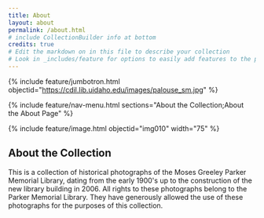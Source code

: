 ```yaml
---
title: About
layout: about
permalink: /about.html
# include CollectionBuilder info at bottom
credits: true
# Edit the markdown on in this file to describe your collection
# Look in _includes/feature for options to easily add features to the page
---
```


{% include feature/jumbotron.html objectid="https://cdil.lib.uidaho.edu/images/palouse_sm.jpg" %}

{% include feature/nav-menu.html sections="About the Collection;About the About Page" %}

{% include feature/image.html objectid="img010" width="75" %}

## About the Collection

This is a collection of historical photographs of the Moses Greeley Parker Memorial Library, dating from the early 1900's up to the construction of the new library building in 2006. All rights to these photographs belong to the Parker Memorial Library. They have generously allowed the use of these photographs for the purposes of this collection.
